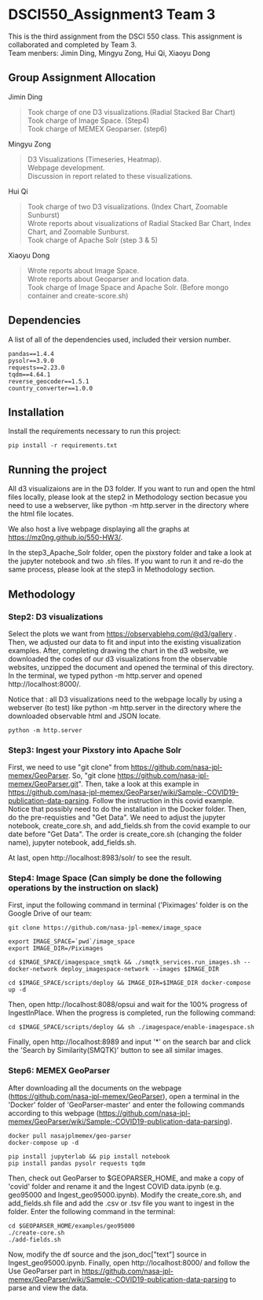 # DSCI550_Assignment3 Team 3

This is the third assignment from the DSCI 550 class. This assignment is collaborated and completed by Team 3. <br>
Team menbers: Jimin Ding, Mingyu Zong, Hui Qi, Xiaoyu Dong

## Group Assignment Allocation
Jimin Ding
> Took charge of one D3 visualizations.(Radial Stacked Bar Chart) <br>
Took charge of Image Space. (Step4) <br>
Took charge of MEMEX Geoparser. (step6)

Mingyu Zong
> D3 Visualizations (Timeseries, Heatmap). <br>
Webpage development. <br>
Discussion in report related to these visualizations.

Hui Qi 
> Took charge of two D3 visualizations. (Index Chart, Zoomable Sunburst) <br>
Wrote reports about visualizations of Radial Stacked Bar Chart, Index Chart, and Zoomable Sunburst.<br>
Took charge of Apache Solr (step 3 & 5)

Xiaoyu Dong
> Wrote reports about Image Space. <br>
Wrote reports about Geoparser and location data. <br>
Took charge of Image Space and Apache Solr. (Before mongo container and create-score.sh)



## Dependencies

A list of all of the dependencies used, included their version number.
```
pandas==1.4.4
pysolr==3.9.0
requests==2.23.0
tqdm==4.64.1
reverse_geocoder==1.5.1
country_converter==1.0.0

```
## Installation

Install the requirements necessary to run this project:  

```
pip install -r requirements.txt
```

## Running the project

All d3 visualizaions are in the D3 folder. If you want to run and open the html files locally, please look at the step2 in Methodology section becasue you need to use a webserver, like python -m http.server <port> in the directory where the html file locates.

We also host a live webpage displaying all the graphs at https://mz0ng.github.io/550-HW3/.


In the step3_Apache_Solr folder, open the pixstory folder and take a look at the jupyter notebook and two .sh files. If you want to run it and re-do the same process, please look at the step3 in Methodology section.





## Methodology

### Step2: D3 visualizations 

Select the plots we want from https://observablehq.com/@d3/gallery . Then, we adjusted our data to fit and input into the existing visualization examples.
After, completing drawing the chart in the d3 website, we downloaded the codes of our d3 visualizations from the observable websites, unzipped the document and opened the terminal of this directory. In the terminal, we typed python -m http.server and opened http://localhost:8000/. 

Notice that : all D3 visualizations need to the webpage locally by using a webserver (to test) like python -m http.server <port> in the directory where the downloaded observable html and JSON locate.

```
python -m http.server 
```

  
### Step3: Ingest your Pixstory into Apache Solr

First, we need to use "git clone" from https://github.com/nasa-jpl-memex/GeoParser. So, "git clone https://github.com/nasa-jpl-memex/GeoParser.git". Then, take a look at this example in https://github.com/nasa-jpl-memex/GeoParser/wiki/Sample:-COVID19-publication-data-parsing. Follow the instruction in this covid example. Notice that possibly need to do the installation in the Docker folder. Then, do the pre-requisties and "Get Data". We need to adjust the jupyter notebook, create_core.sh, and add_fields.sh from the covid example to our date before "Get Data". The order is create_core.sh (changing the folder name), jupyter notebook, add_fields.sh. 
  
At last, open http://localhost:8983/solr/ to see the result.
  
  
  
### Step4: Image Space (Can simply be done the following operations by the instruction on slack)
  
First, input the following command in terminal ('Piximages' folder is on the Google Drive of our team:
```
git clone https://github.com/nasa-jpl-memex/image_space
  
export IMAGE_SPACE=`pwd`/image_space
export IMAGE_DIR=/Piximages 
  
cd $IMAGE_SPACE/imagespace_smqtk && ./smqtk_services.run_images.sh --docker-network deploy_imagespace-network --images $IMAGE_DIR
  
cd $IMAGE_SPACE/scripts/deploy && IMAGE_DIR=$IMAGE_DIR docker-compose up -d
```
  
Then, open http://localhost:8088/opsui and wait for the 100% progress of IngestInPlace. When the progress is completed, run the following command:
```  
cd $IMAGE_SPACE/scripts/deploy && sh ./imagespace/enable-imagespace.sh
```
  
Finally, open http://localhost:8989 and input '*' on the search bar and click the 'Search by Similarity(SMQTK)' button to see all similar images.

  

### Step6: MEMEX GeoParser
  
After downloading all the documents on the webpage (https://github.com/nasa-jpl-memex/GeoParser), open a terminal in the 'Docker' folder of 'GeoParser-master' and enter the following commands according to this webpage (https://github.com/nasa-jpl-memex/GeoParser/wiki/Sample:-COVID19-publication-data-parsing).
```
docker pull nasajplmemex/geo-parser
docker-compose up -d
  
pip install jupyterlab && pip install notebook
pip install pandas pysolr requests tqdm  
```
  
Then, check out GeoParser to $GEOPARSER_HOME, and make a copy of 'covid' folder and rename it and the Ingest COVID data.ipynb (e.g. geo95000 and Ingest_geo95000.ipynb).  Modify the create_core.sh, and add_fields.sh file and add the .csv or .tsv file you want to ingest in the folder. Enter the following command in the terminal:
```
cd $GEOPARSER_HOME/examples/geo95000
./create-core.sh
./add-fields.sh
```
  
Now, modify the df source and the json_doc["text"] source in Ingest_geo95000.ipynb. Finally, open http://localhost:8000/ and follow the Use GeoParser part in https://github.com/nasa-jpl-memex/GeoParser/wiki/Sample:-COVID19-publication-data-parsing to parse and view the data.






